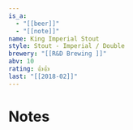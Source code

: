 ```yaml
---
is_a:
  - "[[beer]]"
  - "[[note]]"
name: King Imperial Stout
style: Stout - Imperial / Double
brewery: "[[R&D Brewing ]]"
abv: 10
rating: 👍👍
last: "[[2018-02]]"
---
```

# Notes

